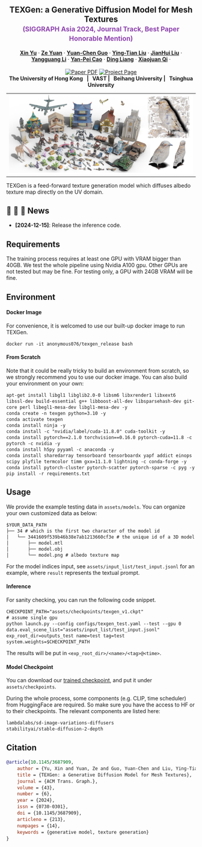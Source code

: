 <p align="center">

  <h2 align="center">TEXGen: a Generative Diffusion Model for Mesh Textures<br>
<span style="color: #8e44ad; font-size: smaller;">(SIGGRAPH Asia 2024, Journal Track, Best Paper Honorable Mention)</span>
</h2>
  <p align="center">
    <a href="https://xinyu-andy.github.io/"><strong>Xin Yu</strong></a>
    ·
    <a href="https://yuanze.me"><strong>Ze Yuan</strong></a>
    ·
    <a href="https://scholar.google.com/citations?user=b7ZJV9oAAAAJ&hl=en"><strong>Yuan-Chen Guo</strong></a>
    ·
    <a href="https://scholar.google.com/citations?user=sjFapgUAAAAJ&hl=zh-CN"><strong>Ying-Tian Liu</strong></a>
    ·
    <a href="https://sites.google.com/view/jianhuiliu/home"><strong>JianHui Liu</strong></a>
    ·
    <a href="https://scholar.google.com/citations?user=a7AMvgkAAAAJ&hl=zh-CN"><strong>Yangguang Li</strong></a>
    ·
    <a href="https://yanpei.me"><strong>Yan-Pei Cao</strong></a>
    ·
    <a href="https://scholar.google.com/citations?user=Dqjnn0gAAAAJ&hl=zh-CN"><strong>Ding Liang</strong></a>
    ·
    <a href="https://xjqi.github.io/"><strong>Xiaojuan Qi</strong></a>
    ·
    </a>
    <br>
    <br>
        <a href="https://arxiv.org/abs/2411.14740"><img src='https://img.shields.io/badge/arXiv-TEXGen-red' alt='Paper PDF'></a>
        <a href='https://cvmi-lab.github.io/TEXGen/'><img src='https://img.shields.io/badge/Project_Page-TEXGen-green' alt='Project Page'></a>
        </a>
    <br>
    <b>The University of Hong Kong &nbsp; | &nbsp;  VAST  | &nbsp;  Beihang University | &nbsp;  Tsinghua University</b>
  </p>
  <table align="center">
    <tr>
    <td>
      <img src="static/teaser.jpg">
    </td>
    </tr>
  </table>

TEXGen is a feed-forward texture generation model which diffuses albedo texture map directly on the UV domain.

## :rocket: :rocket: :rocket: **News**
- **[2024-12-15]**: Release the inference code.


## Requirements
The training process requires at least one GPU with VRAM bigger than 40GB. We test the whole pipeline using Nvidia A100 gpu. Other GPUs are not tested but may be fine. For testing only, a GPU with 24GB VRAM will be fine.

## Environment
#### Docker Image
For convenience, it is welcomed to use our built-up docker image to run TEXGen.
```shell
docker run -it anonymous076/texgen_release bash 
```

#### From Scratch
Note that it could be really tricky to build an environment from scratch, so we strongly recommend you to use our docker image. You can also build your environment on your own:
```shell
apt-get install libgl1 libglib2.0-0 libsm6 libxrender1 libxext6 libssl-dev build-essential g++ libboost-all-dev libsparsehash-dev git-core perl libegl1-mesa-dev libgl1-mesa-dev -y
conda create -n texgen python=3.10 -y
conda activate texgen
conda install ninja -y
conda install -c "nvidia/label/cuda-11.8.0" cuda-toolkit -y
conda install pytorch==2.1.0 torchvision==0.16.0 pytorch-cuda=11.8 -c pytorch -c nvidia -y
conda install h5py pyyaml -c anaconda -y
conda install sharedarray tensorboard tensorboardx yapf addict einops scipy plyfile termcolor timm gxx=11.1.0 lightning -c conda-forge -y
conda install pytorch-cluster pytorch-scatter pytorch-sparse -c pyg -y
pip install -r requirements.txt
```

## Usage
We provide the example testing data in `assets/models`. You can organize your own customized data as below:
```shell
$YOUR_DATA_PATH
├── 34 # which is the first two character of the model id
│   └── 3441609f539b46b38e7ab1213660cf3e # the unique id of a 3D model
│       ├── model.mtl
│       ├── model.obj
│       └── model.png # albedo texture map
```
For the model indices input, see `assets/input_list/test_input.jsonl` for an example, where `result` represents the textual prompt.

#### Inference
For sanity checking, you can run the following code snippet.
```shell
CHECKPOINT_PATH="assets/checkpoints/texgen_v1.ckpt"
# assume single gpu
python launch.py --config configs/texgen_test.yaml --test --gpu 0 data.eval_scene_list="assets/input_list/test_input.jsonl" exp_root_dir=outputs_test name=test tag=test system.weights=$CHECKPOINT_PATH
```
The results will be put in `<exp_root_dir>/<name>/<tag>@<time>`. 

#### Model Checkpoint
You can download our [trained checkpoint](), and put it under `assets/checkpoints`.

During the whole process, some components (e.g. CLIP, time scheduler) from HuggingFace are required. So make sure you have the access to HF or to their checkpoints. The relevant components are listed here:
```text
lambdalabs/sd-image-variations-diffusers
stabilityai/stable-diffusion-2-depth
```

## Citation
```bib
@article{10.1145/3687909,
    author = {Yu, Xin and Yuan, Ze and Guo, Yuan-Chen and Liu, Ying-Tian and Liu, Jianhui and Li, Yangguang and Cao, Yan-Pei and Liang, Ding and Qi, Xiaojuan},
    title = {TEXGen: a Generative Diffusion Model for Mesh Textures},
    journal = {ACM Trans. Graph.},
    volume = {43},
    number = {6},
    year = {2024},
    issn = {0730-0301},
    doi = {10.1145/3687909},
    articleno = {213},
    numpages = {14},
    keywords = {generative model, texture generation}
}
```
